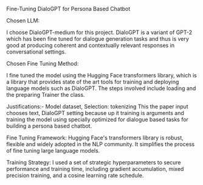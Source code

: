 Fine-Tuning DialoGPT for Persona Based Chatbot

Chosen LLM:

I choose DialoGPT-medium for this project. DialoGPT is a variant of  GPT-2 which has been fine tuned for dialogue generation tasks and thus is very good at producing coherent and contextually relevant responses in conversational settings.

Chosen Fine Tuning Method:

I fine  tuned the model using the Hugging Face transformers library, which is a library that provides state of the  art tools for training and deploying language models such as DialoGPT. The steps involved include loading  and the preparing Trainer the class.

Justifications:-
Model dataset, Selection: tokenizing This the paper input chooses text, DialoGPT setting because up it training is arguments  and training the model using  specially optimized for dialogue based tasks for building a persona based chatbot.

Fine Tuning Framework:  Hugging Face's transformers library is robust, flexible and widely adopted in the NLP community. It  simplifies the process of fine tuning large language models.

Training Strategy: I used a set of strategic  hyperparameters to secure performance and training time, including gradient accumulation, mixed precision training, and a cosine learning  rate schedule.
